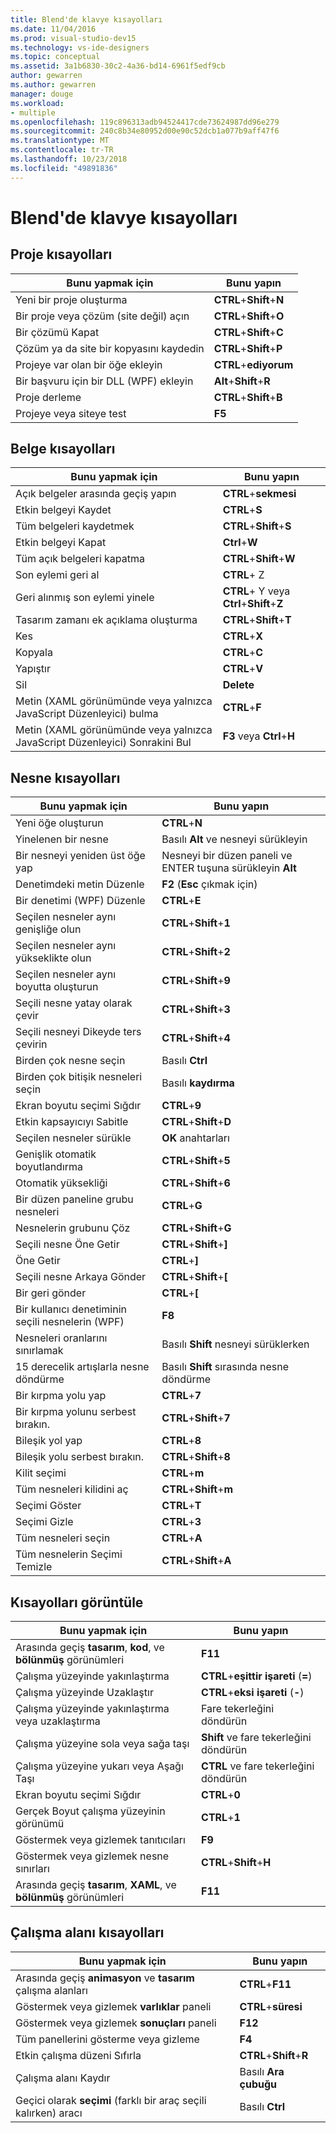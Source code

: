 ```yaml
---
title: Blend'de klavye kısayolları
ms.date: 11/04/2016
ms.prod: visual-studio-dev15
ms.technology: vs-ide-designers
ms.topic: conceptual
ms.assetid: 3a1b6830-30c2-4a36-bd14-6961f5edf9cb
author: gewarren
ms.author: gewarren
manager: douge
ms.workload:
- multiple
ms.openlocfilehash: 119c896313adb94524417cde73624987dd96e279
ms.sourcegitcommit: 240c8b34e80952d00e90c52dcb1a077b9aff47f6
ms.translationtype: MT
ms.contentlocale: tr-TR
ms.lasthandoff: 10/23/2018
ms.locfileid: "49891836"
---
```

# <a name="keyboard-shortcuts-in-blend"></a>Blend'de klavye kısayolları

## <a name="project-shortcuts"></a>Proje kısayolları

|Bunu yapmak için|Bunu yapın|
|----------------|-------------|
|Yeni bir proje oluşturma|**CTRL**+**Shift**+**N**|
|Bir proje veya çözüm (site değil) açın|**CTRL**+**Shift**+**O**|
|Bir çözümü Kapat|**CTRL**+**Shift**+**C**|
|Çözüm ya da site bir kopyasını kaydedin|**CTRL**+**Shift**+**P**|
|Projeye var olan bir öğe ekleyin|**CTRL**+**ediyorum**|
|Bir başvuru için bir DLL (WPF) ekleyin|**Alt**+**Shift**+**R**|
|Proje derleme|**CTRL**+**Shift**+**B**|
|Projeye veya siteye test|**F5**|

## <a name="document-shortcuts"></a>Belge kısayolları

|Bunu yapmak için|Bunu yapın|
|----------------|-------------|
|Açık belgeler arasında geçiş yapın|**CTRL**+**sekmesi**|
|Etkin belgeyi Kaydet|**CTRL**+**S**|
|Tüm belgeleri kaydetmek|**CTRL**+**Shift**+**S**|
|Etkin belgeyi Kapat|**Ctrl**+**W**|
|Tüm açık belgeleri kapatma|**CTRL**+**Shift**+**W**|
|Son eylemi geri al|**CTRL**+ Z|
|Geri alınmış son eylemi yinele|**CTRL**+ Y veya **Ctrl**+**Shift**+**Z**|
|Tasarım zamanı ek açıklama oluşturma|**CTRL**+**Shift**+**T**|
|Kes|**CTRL**+**X**|
|Kopyala|**CTRL**+**C**|
|Yapıştır|**CTRL**+**V**|
|Sil|**Delete**|
|Metin (XAML görünümünde veya yalnızca JavaScript Düzenleyici) bulma|**CTRL**+**F**|
|Metin (XAML görünümünde veya yalnızca JavaScript Düzenleyici) Sonrakini Bul|**F3** veya **Ctrl**+**H**|

## <a name="object-shortcuts"></a>Nesne kısayolları

|Bunu yapmak için|Bunu yapın|
|----------------|-------------|
|Yeni öğe oluşturun|**CTRL**+**N**|
|Yinelenen bir nesne|Basılı **Alt** ve nesneyi sürükleyin|
|Bir nesneyi yeniden üst öğe yap|Nesneyi bir düzen paneli ve ENTER tuşuna sürükleyin **Alt**|
|Denetimdeki metin Düzenle|**F2** (**Esc** çıkmak için)|
|Bir denetimi (WPF) Düzenle|**CTRL**+**E**|
|Seçilen nesneler aynı genişliğe olun|**CTRL**+**Shift**+**1**|
|Seçilen nesneler aynı yükseklikte olun|**CTRL**+**Shift**+**2**|
|Seçilen nesneler aynı boyutta oluşturun|**CTRL**+**Shift**+**9**|
|Seçili nesne yatay olarak çevir|**CTRL**+**Shift**+**3**|
|Seçili nesneyi Dikeyde ters çevirin|**CTRL**+**Shift**+**4**|
|Birden çok nesne seçin|Basılı **Ctrl**|
|Birden çok bitişik nesneleri seçin|Basılı **kaydırma**|
|Ekran boyutu seçimi Sığdır|**CTRL**+**9**|
|Etkin kapsayıcıyı Sabitle|**CTRL**+**Shift**+**D**|
|Seçilen nesneler sürükle|**OK** anahtarları|
|Genişlik otomatik boyutlandırma|**CTRL**+**Shift**+**5**|
|Otomatik yüksekliği|**CTRL**+**Shift**+**6**|
|Bir düzen paneline grubu nesneleri|**CTRL**+**G**|
|Nesnelerin grubunu Çöz|**CTRL**+**Shift**+**G**|
|Seçili nesne Öne Getir|**CTRL**+**Shift**+**]**|
|Öne Getir|**CTRL**+**]**|
|Seçili nesne Arkaya Gönder|**CTRL**+**Shift**+**[**|
|Bir geri gönder|**CTRL**+**[**|
|Bir kullanıcı denetiminin seçili nesnelerin (WPF)|**F8**|
|Nesneleri oranlarını sınırlamak|Basılı **Shift** nesneyi sürüklerken|
|15 derecelik artışlarla nesne döndürme|Basılı **Shift** sırasında nesne döndürme|
|Bir kırpma yolu yap|**CTRL**+**7**|
|Bir kırpma yolunu serbest bırakın.|**CTRL**+**Shift**+**7**|
|Bileşik yol yap|**CTRL**+**8**|
|Bileşik yolu serbest bırakın.|**CTRL**+**Shift**+**8**|
|Kilit seçimi|**CTRL**+**m**|
|Tüm nesneleri kilidini aç|**CTRL**+**Shift**+**m**|
|Seçimi Göster|**CTRL**+**T**|
|Seçimi Gizle|**CTRL**+**3**|
|Tüm nesneleri seçin|**CTRL**+**A**|
|Tüm nesnelerin Seçimi Temizle|**CTRL**+**Shift**+**A**|

## <a name="view-shortcuts"></a>Kısayolları görüntüle

|Bunu yapmak için|Bunu yapın|
|----------------|-------------|
|Arasında geçiş **tasarım**, **kod**, ve **bölünmüş** görünümleri|**F11**|
|Çalışma yüzeyinde yakınlaştırma|**CTRL**+**eşittir işareti** (**=**)|
|Çalışma yüzeyinde Uzaklaştır|**CTRL**+**eksi işareti** (**-**)|
|Çalışma yüzeyinde yakınlaştırma veya uzaklaştırma|Fare tekerleğini döndürün|
|Çalışma yüzeyine sola veya sağa taşı|**Shift** ve fare tekerleğini döndürün|
|Çalışma yüzeyine yukarı veya Aşağı Taşı|**CTRL** ve fare tekerleğini döndürün|
|Ekran boyutu seçimi Sığdır|**CTRL**+**0**|
|Gerçek Boyut çalışma yüzeyinin görünümü|**CTRL**+**1**|
|Göstermek veya gizlemek tanıtıcıları|**F9**|
|Göstermek veya gizlemek nesne sınırları|**CTRL**+**Shift**+**H**|
|Arasında geçiş **tasarım**, **XAML**, ve **bölünmüş** görünümleri|**F11**|

## <a name="workspace-shortcuts"></a>Çalışma alanı kısayolları

|Bunu yapmak için|Bunu yapın|
|----------------|-------------|
|Arasında geçiş **animasyon** ve **tasarım** çalışma alanları|**CTRL**+**F11**|
|Göstermek veya gizlemek **varlıklar** paneli|**CTRL**+**süresi**|
|Göstermek veya gizlemek **sonuçları** paneli|**F12**|
|Tüm panellerini gösterme veya gizleme|**F4**|
|Etkin çalışma düzeni Sıfırla|**CTRL**+**Shift**+**R**|
|Çalışma alanı Kaydır|Basılı **Ara çubuğu**|
|Geçici olarak **seçimi** (farklı bir araç seçili kalırken) aracı|Basılı **Ctrl**|